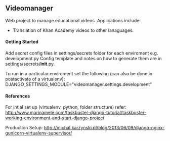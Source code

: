 ## Videomanager
Web project to manage educational videos. Applications include:
- Translation of Khan Academy videos to other lanaguages.

#### Getting Started
Add secret config files in settings/secrets folder for each enviroment e.g. development.py
Config template and notes on how to generate them are in settings/secrets/__init__.py.

To run in a particular enviroment set the following (can also be done in postactivate of a virtualenv):
DJANGO_SETTINGS_MODULE="videomanager.settings.development"

#### References
For intial set up (virtualenv, python, folder structure) refer: 
http://www.marinamele.com/taskbuster-django-tutorial/taskbuster-working-environment-and-start-django-project

Production Setup:
http://michal.karzynski.pl/blog/2013/06/09/django-nginx-gunicorn-virtualenv-supervisor/
